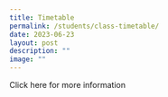 ```yaml
---
title: Timetable
permalink: /students/class-timetable/
date: 2023-06-23
layout: post
description: ""
image: ""
---
```

Click here for more information